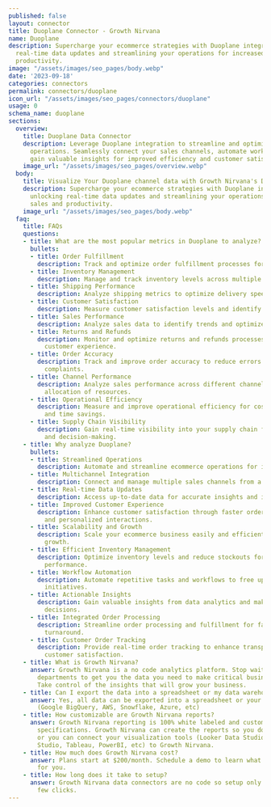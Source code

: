 ```yaml
---
published: false
layout: connector
title: Duoplane Connector - Growth Nirvana
name: Duoplane
description: Supercharge your ecommerce strategies with Duoplane integration, unlocking
  real-time data updates and streamlining your operations for increased sales and
  productivity.
image: "/assets/images/seo_pages/body.webp"
date: '2023-09-18'
categories: connectors
permalink: connectors/duoplane
icon_url: "/assets/images/seo_pages/connectors/duoplane"
usage: 0
schema_name: duoplane
sections:
  overview:
    title: Duoplane Data Connector
    description: Leverage Duoplane integration to streamline and optimize your ecommerce
      operations. Seamlessly connect your sales channels, automate workflows, and
      gain valuable insights for improved efficiency and customer satisfaction.
    image_url: "/assets/images/seo_pages/overview.webp"
  body:
    title: Visualize Your Duoplane channel data with Growth Nirvana's Duoplane Connector
    description: Supercharge your ecommerce strategies with Duoplane integration,
      unlocking real-time data updates and streamlining your operations for increased
      sales and productivity.
    image_url: "/assets/images/seo_pages/body.webp"
  faq:
    title: FAQs
    questions:
    - title: What are the most popular metrics in Duoplane to analyze?
      bullets:
      - title: Order Fulfillment
        description: Track and optimize order fulfillment processes for improved efficiency.
      - title: Inventory Management
        description: Manage and track inventory levels across multiple sales channels.
      - title: Shipping Performance
        description: Analyze shipping metrics to optimize delivery speed and cost.
      - title: Customer Satisfaction
        description: Measure customer satisfaction levels and identify areas for improvement.
      - title: Sales Performance
        description: Analyze sales data to identify trends and optimize revenue growth.
      - title: Returns and Refunds
        description: Monitor and optimize returns and refunds processes for better
          customer experience.
      - title: Order Accuracy
        description: Track and improve order accuracy to reduce errors and customer
          complaints.
      - title: Channel Performance
        description: Analyze sales performance across different channels for better
          allocation of resources.
      - title: Operational Efficiency
        description: Measure and improve operational efficiency for cost reduction
          and time savings.
      - title: Supply Chain Visibility
        description: Gain real-time visibility into your supply chain for better planning
          and decision-making.
    - title: Why analyze Duoplane?
      bullets:
      - title: Streamlined Operations
        description: Automate and streamline ecommerce operations for improved efficiency.
      - title: Multichannel Integration
        description: Connect and manage multiple sales channels from a single platform.
      - title: Real-time Data Updates
        description: Access up-to-date data for accurate insights and informed decision-making.
      - title: Improved Customer Experience
        description: Enhance customer satisfaction through faster order processing
          and personalized interactions.
      - title: Scalability and Growth
        description: Scale your ecommerce business easily and efficiently for future
          growth.
      - title: Efficient Inventory Management
        description: Optimize inventory levels and reduce stockouts for improved sales
          performance.
      - title: Workflow Automation
        description: Automate repetitive tasks and workflows to free up time for strategic
          initiatives.
      - title: Actionable Insights
        description: Gain valuable insights from data analytics and make data-driven
          decisions.
      - title: Integrated Order Processing
        description: Streamline order processing and fulfillment for faster order
          turnaround.
      - title: Customer Order Tracking
        description: Provide real-time order tracking to enhance transparency and
          customer satisfaction.
    - title: What is Growth Nirvana?
      answer: Growth Nirvana is a no code analytics platform. Stop waiting for other
        departments to get you the data you need to make critical business decisions.
        Take control of the insights that will grow your business.
    - title: Can I export the data into a spreadsheet or my data warehouse?
      answer: Yes, all data can be exported into a spreadsheet or your data warehouse
        (Google BigQuery, AWS, Snowflake, Azure, etc)
    - title: How customizable are Growth Nirvana reports?
      answer: Growth Nirvana reporting is 100% white labeled and customized to your
        specifications. Growth Nirvana can create the reports so you don’t have to
        or you can connect your visualization tools (Looker Data Studio/Google Data
        Studio, Tableau, PowerBI, etc) to Growth Nirvana.
    - title: How much does Growth Nirvana cost?
      answer: Plans start at $200/month. Schedule a demo to learn what plan is best
        for you.
    - title: How long does it take to setup?
      answer: Growth Nirvana data connectors are no code so setup only requires a
        few clicks.
---
```

